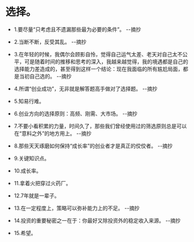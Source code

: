 # 选择。

- 1.要尽量“只考虑且不遗漏那些最为必要的条件”。 --摘抄

- 2.当断不断，反受其乱。 --摘抄

- 3.在年轻的时候，我偶尔会顾影自怜，觉得自己运气太差、老天对自己太不公平，可是随着时间的推移和思考的深入，我越来越觉得，我的境遇都是自己的选择能力差造成的，甚至得到这样一个结论：现在我面临的所有尴尬局面，都是当初自己选的。 --摘抄

- 4.所谓“创业成功”，无非就是解答题高手做对了选择题。 --摘抄

- 5.知易行难。

- 6.创业方向的选择原则：高频、刚需、大市场。 --摘抄

- 7.不要小看积累的力量，时间久了，那些我们曾经使用过的筛选原则总是可以在“意料之外”的地方用上。 --摘抄

- 8.那些天天琢磨如何保持“成长率”的创业者才是真正的佼佼者。 --摘抄

- 9.关键知识点。

- 10.成长率。

- 11.拿着火把穿过火药厂。

- 12.7年就是一辈子。

- 13.在一定程度上，策略可以弥补能力上的不足。 --摘抄

- 14.投资的重要秘密之一在于：你最好又除投资外的稳定收入来源。 --摘抄

- 15.希望。
